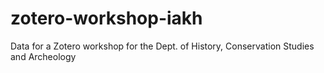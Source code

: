 # zotero-workshop-iakh
Data for a Zotero workshop for the Dept. of History, Conservation Studies and Archeology
